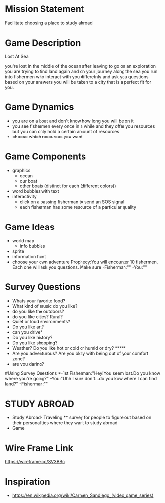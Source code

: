 # Mission Statement
Facilitate choosing a place to study abroad 

# Game Description
Lost At Sea
<br>

you're lost in the middle of the ocean after leaving to go on an exploration 
you are trying to find land again and on your journey along the sea you run into fishermen 
who interact with you differetnly and ask you questions 
based on your answers you will be taken to a city that is a perfect fit for you.

# Game Dynamics
* you are on a boat and don't know how long you will be on it
* you see fishermen every once in a while and they offer you resources but you can only hold a certain amount of resources
* choose which resources you want 

# Game Components
* graphics
  * ocean
  * our boat
  * other boats (distinct for each (different colors))
* word bubbles with text
* interactivity
  * click on a passing fisherman to send an SOS signal
  * each fisherman has some resource of a particular quality

# Game Ideas
* world map
  * info bubbles
* sprite
* information hunt
* choose your own adventure
Prophecy:You will encounter 10 fishermen. Each one will ask you questions. Make sure
-Fisherman:""
-You:""


# Survey Questions
* Whats your favorite food?
* What kind of music do you like?
* do you like the outdoors?
* do you like cities? Rural?
* Quiet or loud environments?
* Do you like art?
* can you drive?
* Do you like history?
* Do you like shopping?
* Weather? Do you like hot or cold or humid or dry? *****
* Are you adventurous? Are you okay with being out of your comfort zone?
* are you daring?

#Using Survey Questions
*-1st Fisherman:"Hey!You seem lost.Do you know where you're going?"
-You:"Uhh I sure don't...do you kow where I can find land?"
-Fisherman:""


# STUDY ABROAD
* Study Abroad- Traveling 
** survey for people to figure out based on their personalities where they want to study abroad
* Game 
# Wire Frame Link 
https://wireframe.cc/SV3BBc

# Inspiration
* https://en.wikipedia.org/wiki/Carmen_Sandiego_(video_game_series)